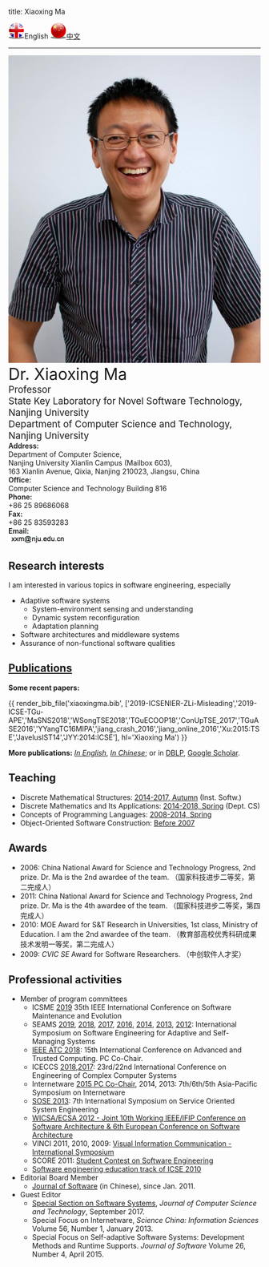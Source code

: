 title: Xiaoxing Ma

<img width="32" alt="" src="static/uk-icon-small.png" />English
<a href="cn/"><img width="32" alt="" src="static/china-icon-small.png" />中文</a>

<hr/>

<div class="news-body">
    <div class="row gutter k-equal-height"><!-- row -->
        <div class="col-lg-3 col-md-4 col-sm-12">
            <img src="static/xxm-happy.jpg" alt="Xiaoxing Ma" class="aligncenter" />
        </div>
        <div class="col-lg-9 col-md-8 col-sm-12">
            <div class="row gutter k-equal-height"><!-- nesting row -->
                <div class="col-lg-12">
                    <span style="font-size:24pt">Dr. Xiaoxing Ma</span>
                </div>
            </div><!-- nesting row end -->
            <div class="row gutter k-equal-height"><!-- nesting row -->
                <div class="col-lg-12">
                    <span style="font-size:14pt">Professor</span>
                </div>
            </div><!-- nesting row end -->
            <div class="row gutter k-equal-height"><!-- nesting row -->
                <div class="col-lg-12">
                    <span style="font-size:14pt">State Key Laboratory for Novel Software Technology, Nanjing University</span>
                </div>
            </div><!-- nesting row end -->
            <div class="row gutter k-equal-height"><!-- nesting row -->
                <div class="col-lg-12">
                    <span style="font-size:14pt">Department of Computer Science and Technology, Nanjing University</span>
                </div>
            </div><!-- nesting row end -->
            <div class="row gutter k-equal-height"><!-- nesting row -->
                <div class="col-lg-1 col-md-2 col-sm-12">
                    <span style="font-weight: 600;">Address:</span>
                </div>
                <div class="col-lg-11 col-md-10 col-sm-12">
                    <div clas="row">
                        <div class="col-lg-12">
                            Department of Computer Science,
                        </div>
                    </div>
                    <div clas="row">
                        <div class="col-lg-12">
                            Nanjing University Xianlin Campus (Mailbox 603),
                        </div>
                    </div>
                    <div clas="row">
                        <div class="col-lg-12">
                            163 Xianlin Avenue, Qixia, Nanjing 210023, Jiangsu, China
                        </div>
                    </div>
                </div>
            </div><!-- nesting row end -->
            <div class="row gutter k-equal-height"><!-- nesting row -->
                <div class="col-lg-1 col-md-2 col-sm-12">
                    <span style="font-weight: 600;">Office:</span>
                </div>
                <div class="col-lg-11 col-md-10 col-sm-12">
                    <div clas="row">
                        <div class="col-lg-12">
                            Computer Science and Technology Building 816
                        </div>
                    </div>
                </div>
            </div><!-- nesting row end -->
            <div class="row gutter k-equal-height"><!-- nesting row -->
                <div class="col-lg-1 col-md-2 col-sm-12">
                    <span style="font-weight: 600;">Phone:</span>
                </div>
                <div class="col-lg-11 col-md-10 col-sm-12">
                    <div clas="row">
                        <div class="col-lg-12">
                            +86 25 89686068
                        </div>
                    </div>
                </div>
            </div><!-- nesting row end -->
            <div class="row gutter k-equal-height"><!-- nesting row -->
                <div class="col-lg-1 col-md-2 col-sm-12">
                    <span style="font-weight: 600;">Fax:</span>
                </div>
                <div class="col-lg-11 col-md-10 col-sm-12">
                    <div clas="row">
                        <div class="col-lg-12">
                            +86 25 83593283
                        </div>
                    </div>
                </div>
            </div><!-- nesting row end -->
            <div class="row gutter k-equal-height"><!-- nesting row -->
                <div class="col-lg-1 col-md-2 col-sm-12">
                    <span style="font-weight: 600;">Email:</span>
                </div>
                <div class="col-lg-11 col-md-10 col-sm-12">
                    <div clas="row">
                        <div class="col-lg-12">
                            <img src="static/email_nju.gif"/>
                        </div>
                    </div>
                </div>
            </div><!-- nesting row end -->
        </div>
    </div><!-- row end -->
</div>

<!--
## Short biography
Dr. Xiaoxing Ma is a professor at the [[http://cs.nju.edu.cn][Department of Computer Science and Technology]], [[http://www.nju.edu.cn][Nanjing University]]. He got his B.Sc., M.Sc. and Ph.D., all in Computer Science, from the same University in 1997, 2000 and 2003, respectively. 

He worked as a Borsa Post-Doc in the [[http://deepse.dei.polimi.it/][DEEP-SE group]], [[http://www.polimi.it/][Politecnico di Milano]] from Dec. 2009 to Nov. 2010. He was once a research assistant in the [[http://www.comp.polyu.edu.hk/][Department of Computing]], [[http://www.polyu.edu.hk/][Hong Kong Polytechnic University]] from Oct. 2001 to Mar. 2002. 
-->

## Research interests

I am interested in various topics in software engineering, especially

* Adaptive software systems
    * System-environment sensing and understanding 
    * Dynamic system reconfiguration
    * Adaptation planning 
* Software architectures and middleware systems
* Assurance of non-functional software qualities

## [Publications](publications)
**Some recent papers:**

{{ render_bib_file('xiaoxingma.bib', ['2019-ICSENIER-ZLi-Misleading','2019-ICSE-TGu-APE','MaSNS2018','WSongTSE2018','TGuECOOP18','ConUpTSE_2017','TGuASE2016','YYangTC16MIPA','jiang_crash_2016','jiang_online_2016','Xu:2015:TSE','JavelusIST14','JYY:2014:ICSE'], hl='Xiaoxing Ma') }}

**More publications:** [_In English_](publications), [_In Chinese_](http://www.c-dblp.cn/search_result.php?author_name=%E9%A9%AC%E6%99%93%E6%98%9F); or in [DBLP](http://dblp.uni-trier.de/pers/hd/m/Ma:Xiaoxing), [Google Scholar](https://scholar.google.com/citations?user=44WpWR4AAAAJ).

## Teaching
   * Discrete Mathematical Structures: [2014-2017, Autumn](DMS2013.html) (Inst. Softw.)
   * Discrete Mathematics and Its Applications: [2014-2018, Spring](http://cslabcms.nju.edu.cn/course/view.php?id=274) (Dept. CS)
   * Concepts of Programming Languages: [2008-2014, Spring](copl)
   * Object-Oriented Software Construction: [Before 2007](OOT2007.html)

## Awards
   * 2006: China National Award for Science and Technology Progress, 2nd prize. Dr. Ma is the 2nd awardee of the team. （国家科技进步二等奖，第二完成人）
   * 2011: China National Award for Science and Technology Progress, 2nd prize. Dr. Ma is the 4th awardee of the team. （国家科技进步二等奖，第四完成人）
   * 2010: MOE Award for S&T Research in Universities, 1st class, Ministry of Education. I am the 2nd awardee of the team. （教育部高校优秀科研成果技术发明一等奖，第二完成人）
   * 2009: _CVIC SE_ Award for Software Researchers. （中创软件人才奖）

## Professional activities

* Member of program committees 
    * ICSME [2019](https://icsme2019.github.io/) 35th IEEE International Conference on Software Maintenance and Evolution
    * SEAMS [2019](https://conf.researchr.org/home/seams-2019), [2018](https://conf.researchr.org/home/seams-2018), [2017](https://wp.doc.ic.ac.uk/seams2017/), [2016](http://seams2016.jgreen.de/), [2014](http://seams2014.uni-paderborn.de/), [2013](http://www.yorku.ca/mlitoiu/seams2013/), [2012](http://www.seams2012.cs.uvic.ca/):  International Symposium on Software Engineering for Adaptive and Self-Managing Systems
    * [IEEE ATC 2018](http://www.smart-world.org/2018/atc/): 15th International Conference on Advanced and Trusted Computing. PC Co-Chair.
    * ICECCS [2018](http://formal-analysis.com/iceccs/2018/),[2017](https://iceccs.github.io/2017/): 23rd/22nd International Conference on Engineering of Complex Computer Systems
    * Internetware [2015 PC Co-Chair](http://internetware2015.trustie.net/), 2014, 2013: 7th/6th/5th Asia-Pacific Symposium on Internetware 
    * [SOSE 2013](http://sei.pku.edu.cn/conference/sose2013/): 7th International Symposium on Service Oriented System Engineering
    * [WICSA/ECSA 2012 - Joint 10th Working IEEE/IFIP Conference on Software Architecture & 6th European Conference on Software Architecture](http://www.wicsa.net/)
    * VINCI 2011, 2010, 2009: [Visual Information Communication - International Symposium](http://www.cse.ust.hk/vinci2011/)
    * SCORE 2011: [Student Contest on Software Engineering](http://score-contest.org/2011/)
    * [Software engineering education track of ICSE 2010](http://www.sbs.co.za/ICSE2010/3-EVENTS/_TRACKS/ICSE2010_SE-EDUCATION.html)
* Editorial Board Member 
    * [Journal of Software](http://www.jos.org.cn) (in Chinese), since Jan. 2011.
* Guest Editor 
    * [Special Section on Software Systems](http://jcst.ict.ac.cn:8080/jcst/EN/column/item161.shtml), _Journal of Computer Science and Technology_, September 2017.
    * Special Focus on Internetware, _Science China: Information Sciences_ Volume 56, Number 1, January 2013.
    * Special Focus on Self-adaptive Software Systems: Development Methods and Runtime Supports. _Journal of Software_ Volume 26, Number 4, April 2015.
